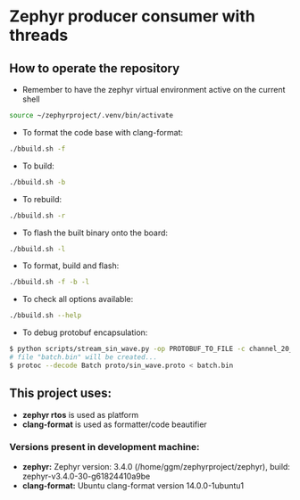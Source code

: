 # Zephyr producer consumer with threads



## How to operate the repository
- Remember to have the zephyr virtual environment active on the current shell
```bash
source ~/zephyrproject/.venv/bin/activate
```

- To format the code base with clang-format:
```bash
./bbuild.sh -f
```

- To build:
```bash
./bbuild.sh -b
```

- To rebuild:
```bash
./bbuild.sh -r
```

- To flash the built binary onto the board:
```bash
./bbuild.sh -l
```

- To format, build and flash:
```bash
./bbuild.sh -f -b -l
```

- To check all options available:
```bash
./bbuild.sh --help
```

- To debug protobuf encapsulation:
```bash
$ python scripts/stream_sin_wave.py -op PROTOBUF_TO_FILE -c channel_20_200_2
# file "batch.bin" will be created...
$ protoc --decode Batch proto/sin_wave.proto < batch.bin 
```

## This project uses:
- **zephyr rtos** is used as platform
- **clang-format** is used as formatter/code beautifier
<!-- - **python4yahdlc** is a Python binding of the [yahdlc library](https://github.com/bang-olufsen/yahdlc/tree/master), allowing to encode and decode HDLC frames.
    - This was installed within zephyr venv with `pip install --upgrade python4yahdlc` -->

### Versions present in development machine:
- **zephyr:** Zephyr version: 3.4.0 (/home/ggm/zephyrproject/zephyr), build: zephyr-v3.4.0-30-g61824410a9be
- **clang-format:** Ubuntu clang-format version 14.0.0-1ubuntu1
<!-- - **python4yahdlc:** 1.3.5 -->
<!-- 
## HDLC
- High-Level Data Link Control (HDLC) is a bit-oriented code-transparent synchronous data link layer protocol developed by the International Organization for Standardization (ISO). The standard for HDLC is ISO/IEC 13239:2002. -->